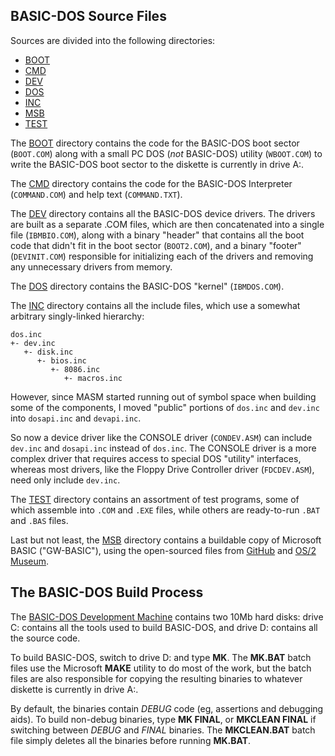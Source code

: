## BASIC-DOS Source Files

Sources are divided into the following directories:

  - [BOOT](boot/)
  - [CMD](cmd/)
  - [DEV](dev/)
  - [DOS](dos/)
  - [INC](inc/)
  - [MSB](msb/)
  - [TEST](test/)

The [BOOT](boot/) directory contains the code for the BASIC-DOS boot sector
(`BOOT.COM`) along with a small PC DOS (*not* BASIC-DOS) utility (`WBOOT.COM`)
to write the BASIC-DOS boot sector to the diskette is currently in drive A:.

The [CMD](cmd/) directory contains the code for the BASIC-DOS Interpreter
(`COMMAND.COM`) and help text (`COMMAND.TXT`).

The [DEV](dev/) directory contains all the BASIC-DOS device drivers.
The drivers are built as a separate .COM files, which are then concatenated
into a single file (`IBMBIO.COM`), along with a binary "header" that contains
all the boot code that didn't fit in the boot sector (`BOOT2.COM`), and a
binary "footer" (`DEVINIT.COM`) responsible for initializing each of the
drivers and removing any unnecessary drivers from memory.

The [DOS](dos/) directory contains the BASIC-DOS "kernel" (`IBMDOS.COM`).

The [INC](inc/) directory contains all the include files, which use a somewhat
arbitrary singly-linked hierarchy:

    dos.inc
    +- dev.inc
       +- disk.inc
          +- bios.inc
             +- 8086.inc
                +- macros.inc

However, since MASM started running out of symbol space when building some
of the components, I moved "public" portions of `dos.inc` and `dev.inc`
into `dosapi.inc` and `devapi.inc`.

So now a device driver like the CONSOLE driver (`CONDEV.ASM`) can include
`dev.inc` and `dosapi.inc` instead of `dos.inc`.  The CONSOLE driver is a
more complex driver that requires access to special DOS "utility" interfaces,
whereas most drivers, like the Floppy Drive Controller driver (`FDCDEV.ASM`),
need only include `dev.inc`.

The [TEST](test/) directory contains an assortment of test programs, some of
which assemble into `.COM` and `.EXE` files, while others are ready-to-run
`.BAT` and `.BAS` files.

Last but not least, the [MSB](msb/) directory contains a buildable copy of
Microsoft BASIC ("GW-BASIC"), using the open-sourced files from
[GitHub](https://github.com/microsoft/GW-BASIC) and
[OS/2 Museum](msb/OEM.ASM).

## The BASIC-DOS Build Process

The [BASIC-DOS Development Machine](https://basicdos.com/maplebar/dev/)
contains two 10Mb hard disks: drive C: contains all the tools used to build
BASIC-DOS, and drive D: contains all the source code.

To build BASIC-DOS, switch to drive D: and type **MK**. The **MK.BAT** batch
files use the Microsoft **MAKE** utility to do most of the work, but the batch
files are also responsible for copying the resulting binaries to whatever
diskette is currently in drive A:.

By default, the binaries contain *DEBUG* code (eg, assertions and debugging
aids).  To build non-debug binaries, type **MK FINAL**, or **MKCLEAN FINAL**
if switching between *DEBUG* and *FINAL* binaries.  The **MKCLEAN.BAT** batch
file simply deletes all the binaries before running **MK.BAT**.
